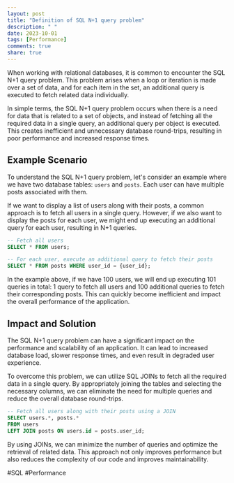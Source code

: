 ```yaml
---
layout: post
title: "Definition of SQL N+1 query problem"
description: " "
date: 2023-10-01
tags: [Performance]
comments: true
share: true
---
```


When working with relational databases, it is common to encounter the SQL N+1 query problem. This problem arises when a loop or iteration is made over a set of data, and for each item in the set, an additional query is executed to fetch related data individually.

In simple terms, the SQL N+1 query problem occurs when there is a need for data that is related to a set of objects, and instead of fetching all the required data in a single query, an additional query per object is executed. This creates inefficient and unnecessary database round-trips, resulting in poor performance and increased response times.

## Example Scenario

To understand the SQL N+1 query problem, let's consider an example where we have two database tables: `users` and `posts`. Each user can have multiple posts associated with them.

If we want to display a list of users along with their posts, a common approach is to fetch all users in a single query. However, if we also want to display the posts for each user, we might end up executing an additional query for each user, resulting in N+1 queries.

```sql
-- Fetch all users
SELECT * FROM users;

-- For each user, execute an additional query to fetch their posts
SELECT * FROM posts WHERE user_id = {user_id};
```

In the example above, if we have 100 users, we will end up executing 101 queries in total: 1 query to fetch all users and 100 additional queries to fetch their corresponding posts. This can quickly become inefficient and impact the overall performance of the application.

## Impact and Solution

The SQL N+1 query problem can have a significant impact on the performance and scalability of an application. It can lead to increased database load, slower response times, and even result in degraded user experience.

To overcome this problem, we can utilize SQL JOINs to fetch all the required data in a single query. By appropriately joining the tables and selecting the necessary columns, we can eliminate the need for multiple queries and reduce the overall database round-trips.

```sql
-- Fetch all users along with their posts using a JOIN
SELECT users.*, posts.*
FROM users
LEFT JOIN posts ON users.id = posts.user_id;
```

By using JOINs, we can minimize the number of queries and optimize the retrieval of related data. This approach not only improves performance but also reduces the complexity of our code and improves maintainability.

#SQL #Performance